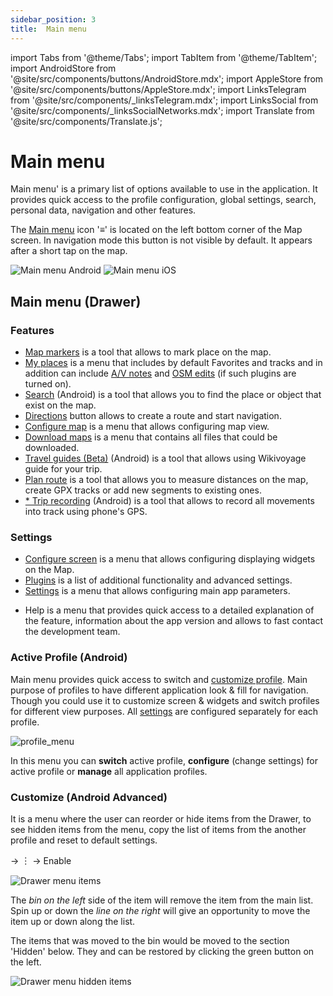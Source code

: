 ```yaml
---
sidebar_position: 3
title:  Main menu
---
```


import Tabs from '@theme/Tabs';
import TabItem from '@theme/TabItem';
import AndroidStore from '@site/src/components/buttons/AndroidStore.mdx';
import AppleStore from '@site/src/components/buttons/AppleStore.mdx';
import LinksTelegram from '@site/src/components/_linksTelegram.mdx';
import LinksSocial from '@site/src/components/_linksSocialNetworks.mdx';
import Translate from '@site/src/components/Translate.js';


# Main menu
Main menu' is a primary list of options available to use in the application. It provides quick access to the profile configuration, global settings, search, personal data, navigation and other features.

The [Main menu](../widgets/map-buttons.md#main-menu) icon '&#8801;' is located on the left bottom corner of the Map screen. In navigation mode this button is not visible by default. It appears after a short tap on the map. 

![Main menu Android](@site/static/img/menu/main_menu_android.png) 
![Main menu iOS](@site/static/img/menu/main_menu_ios.png)

## Main menu (Drawer)

### Features
* [Map markers](../personal/markers.md) is a tool that allows to mark place on the map.
* [My places](../personal/myplaces.md) is a menu that includes by default Favorites and tracks and in addition can include [A/V notes](../plugins/audio-video-notes.md) and [OSM edits](../plugins/osm-editing.md) (if such plugins are turned on). 
* [Search](../search/index.md) (Android) is a tool that allows you to find the place or object that exist on the map.
* [Directions](../widgets/map-buttons.md#directions) button allows to create a route and start navigation.
* [Configure map](../map/configure-map-menu.md) is a menu that allows configuring map view.
* [Download maps](../start-with/download-maps.md) is a menu that contains all files that could be downloaded.
* [Travel guides (Beta)](../plan-route/travel-guides.md) (Android) is a tool that allows using Wikivoyage guide for your trip.
* [Plan route](../plan-route/create-route.md) is a tool that allows you to measure distances on the map, create GPX tracks or add new segments to existing ones.
* [* Trip recording](../plugins/trip-recording.md) (Android) is a tool that allows to record all movements into track using phone's GPS. 

### Settings
* [Configure screen](../widgets/configure-screen.md) is a menu that allows configuring displaying widgets on the Map.
* [Plugins](../plugins/index.md) is a list of additional functionality and advanced settings.
* [Settings](../personal/global-settings.md) is a menu that allows configuring main app parameters.
- Help is a menu that provides quick access to a detailed explanation of the feature,  information about the app version and allows to fast contact the development team.

### Active Profile (Android)

Main menu provides quick access to switch and [customize profile](../personal/profiles.md). Main purpose of profiles to have different application look & fill for navigation. Though you could use it to customize screen & widgets and switch profiles for different view purposes. All [settings](../personal/profiles.md) are configured separately for each profile.

![profile_menu](@site/static/img/menu/profile_menu.png)

In this menu you can **switch** active profile, **configure** (change settings) for active profile or **manage** all application profiles.


### Customize (Android Advanced)

It is a menu where the user can reorder or hide items from the Drawer, to see hidden items from the menu, copy the list of items from the another profile and reset to default settings.

<Translate android="true" ids="android_button_seq"/> <Translate android="true" ids="shared_string_menu,configure_profile,ui_customization,shared_string_drawer"/> →  &#65049; → Enable

<p> </p>

![Drawer menu items ](@site/static/img/settings/drawer_menu_correct.png)

The *bin on the left* side of the item will remove the item from the main list.
Spin up or down the *line on the right* will give an opportunity to move the item up or down along the list.

The items that was moved to the bin would be moved to the section 'Hidden' below. They and can be restored by clicking the green button on the left.

![Drawer menu hidden items ](@site/static/img/settings/drawer_menu_hidden_items.png)

